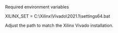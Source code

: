 Required environment variables

XILINX_SET = C:\Xilinx\Vivado\2021.1\settings64.bat

Adjust the path to match the Xilinx Vivado installation.
